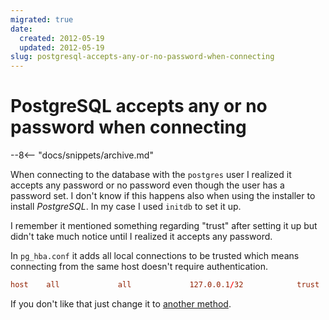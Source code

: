 ```yaml
---
migrated: true
date:
  created: 2012-05-19
  updated: 2012-05-19
slug: postgresql-accepts-any-or-no-password-when-connecting
---
```

# PostgreSQL accepts any or no password when connecting

--8<-- "docs/snippets/archive.md"

When connecting to the database with the `postgres` user I realized it accepts any password or no password even though the user has a password set.
I don't know if this happens also when using the installer to install _PostgreSQL_.
In my case I used `initdb` to set it up.

I remember it mentioned something regarding "trust" after setting it up but didn't take much notice until I realized it accepts any password.

In `pg_hba.conf` it adds all local connections to be trusted which means connecting from the same host doesn't require authentication.

```conf
host    all             all             127.0.0.1/32            trust
```

If you don't like that just change it to [another method](https://www.postgresql.org/docs/current/auth-pg-hba-conf.html).
